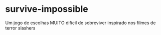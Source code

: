 # survive-impossible
Um jogo de escolhas MUITO difícil de sobreviver inspirado nos filmes de terror slashers
